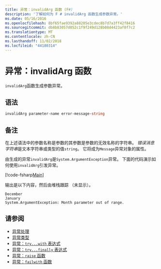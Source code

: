 ```yaml
---
title: 异常：invalidArg 函数 (F#)
description: '了解如何为 F # invalidArg 函数生成参数异常。'
ms.date: 05/16/2016
ms.openlocfilehash: 8bf65fae9392a88205e3cdec8b7d7a3ff42f8416
ms.sourcegitcommit: db8b83057d052c1f9f249d128b08d4423af0f7c2
ms.translationtype: MT
ms.contentlocale: zh-CN
ms.lasthandoff: 11/02/2018
ms.locfileid: "44180314"
---
```

# <a name="exceptions-the-invalidarg-function"></a>异常：invalidArg 函数

`invalidArg`函数生成参数异常。

## <a name="syntax"></a>语法

```fsharp
invalidArg parameter-name error-message-string
```

## <a name="remarks"></a>备注

在上述语法中的参数名称是参数的其参数是参数的无效名称的字符串。 *错误消息字符串*是文本字符串或类型的值`string`。 它将成为`Message`异常对象的属性。

由生成的异常`invalidArg`是`System.ArgumentException`异常。 下面的代码演示如何使用`invalidArg`引发异常。

[!code-fsharp[Main](../../../../samples/snippets/fsharp/lang-ref-2/snippet6101.fs)]

输出是以下内容，然后由堆栈跟踪 （未显示）。

```
December
January
System.ArgumentException: Month parameter out of range.
```

## <a name="see-also"></a>请参阅

- [异常处理](index.md)
- [异常类型](exception-types.md)
- [异常：`try...with` 表达式](the-try-with-expression.md)
- [异常：`try...finally` 表达式](the-try-finally-expression.md)
- [异常：`raise` 函数](the-raise-function.md)
- [异常：`failwith` 函数](the-failwith-function.md)
